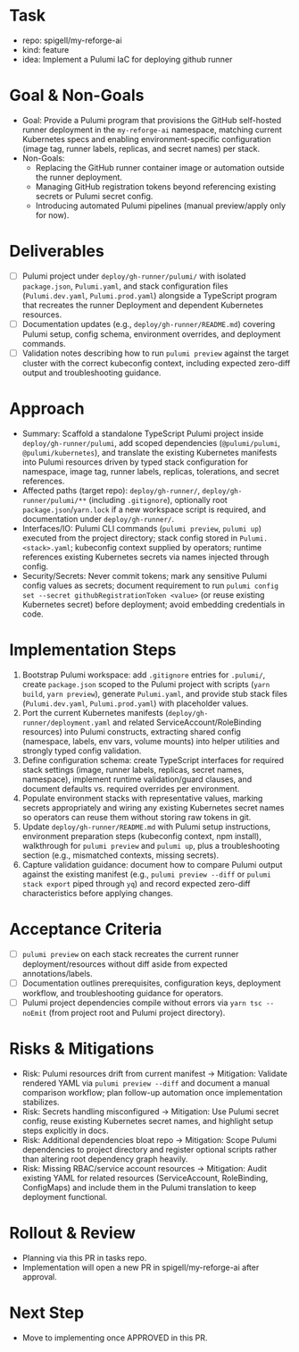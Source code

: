 # Task

- repo: spigell/my-reforge-ai
- kind: feature
- idea: Implement a Pulumi IaC for deploying github runner

# Goal & Non-Goals

- Goal: Provide a Pulumi program that provisions the GitHub self-hosted runner deployment in the `my-reforge-ai` namespace, matching current Kubernetes specs and enabling environment-specific configuration (image tag, runner labels, replicas, and secret names) per stack.
- Non-Goals:
  - Replacing the GitHub runner container image or automation outside the runner deployment.
  - Managing GitHub registration tokens beyond referencing existing secrets or Pulumi secret config.
  - Introducing automated Pulumi pipelines (manual preview/apply only for now).

# Deliverables

- [ ] Pulumi project under `deploy/gh-runner/pulumi/` with isolated `package.json`, `Pulumi.yaml`, and stack configuration files (`Pulumi.dev.yaml`, `Pulumi.prod.yaml`) alongside a TypeScript program that recreates the runner Deployment and dependent Kubernetes resources.
- [ ] Documentation updates (e.g., `deploy/gh-runner/README.md`) covering Pulumi setup, config schema, environment overrides, and deployment commands.
- [ ] Validation notes describing how to run `pulumi preview` against the target cluster with the correct kubeconfig context, including expected zero-diff output and troubleshooting guidance.

# Approach

- Summary: Scaffold a standalone TypeScript Pulumi project inside `deploy/gh-runner/pulumi`, add scoped dependencies (`@pulumi/pulumi`, `@pulumi/kubernetes`), and translate the existing Kubernetes manifests into Pulumi resources driven by typed stack configuration for namespace, image tag, runner labels, replicas, tolerations, and secret references.
- Affected paths (target repo): `deploy/gh-runner/`, `deploy/gh-runner/pulumi/**` (including `.gitignore`), optionally root `package.json`/`yarn.lock` if a new workspace script is required, and documentation under `deploy/gh-runner/`.
- Interfaces/IO: Pulumi CLI commands (`pulumi preview`, `pulumi up`) executed from the project directory; stack config stored in `Pulumi.<stack>.yaml`; kubeconfig context supplied by operators; runtime references existing Kubernetes secrets via names injected through config.
- Security/Secrets: Never commit tokens; mark any sensitive Pulumi config values as secrets; document requirement to run `pulumi config set --secret githubRegistrationToken <value>` (or reuse existing Kubernetes secret) before deployment; avoid embedding credentials in code.

# Implementation Steps

1. Bootstrap Pulumi workspace: add `.gitignore` entries for `.pulumi/`, create `package.json` scoped to the Pulumi project with scripts (`yarn build`, `yarn preview`), generate `Pulumi.yaml`, and provide stub stack files (`Pulumi.dev.yaml`, `Pulumi.prod.yaml`) with placeholder values.
2. Port the current Kubernetes manifests (`deploy/gh-runner/deployment.yaml` and related ServiceAccount/RoleBinding resources) into Pulumi constructs, extracting shared config (namespace, labels, env vars, volume mounts) into helper utilities and strongly typed config validation.
3. Define configuration schema: create TypeScript interfaces for required stack settings (image, runner labels, replicas, secret names, namespace), implement runtime validation/guard clauses, and document defaults vs. required overrides per environment.
4. Populate environment stacks with representative values, marking secrets appropriately and wiring any existing Kubernetes secret names so operators can reuse them without storing raw tokens in git.
5. Update `deploy/gh-runner/README.md` with Pulumi setup instructions, environment preparation steps (kubeconfig context, npm install), walkthrough for `pulumi preview` and `pulumi up`, plus a troubleshooting section (e.g., mismatched contexts, missing secrets).
6. Capture validation guidance: document how to compare Pulumi output against the existing manifest (e.g., `pulumi preview --diff` or `pulumi stack export` piped through `yq`) and record expected zero-diff characteristics before applying changes.

# Acceptance Criteria

- [ ] `pulumi preview` on each stack recreates the current runner deployment/resources without diff aside from expected annotations/labels.
- [ ] Documentation outlines prerequisites, configuration keys, deployment workflow, and troubleshooting guidance for operators.
- [ ] Pulumi project dependencies compile without errors via `yarn tsc --noEmit` (from project root and Pulumi project directory).

# Risks & Mitigations

- Risk: Pulumi resources drift from current manifest → Mitigation: Validate rendered YAML via `pulumi preview --diff` and document a manual comparison workflow; plan follow-up automation once implementation stabilizes.
- Risk: Secrets handling misconfigured → Mitigation: Use Pulumi secret config, reuse existing Kubernetes secret names, and highlight setup steps explicitly in docs.
- Risk: Additional dependencies bloat repo → Mitigation: Scope Pulumi dependencies to project directory and register optional scripts rather than altering root dependency graph heavily.
- Risk: Missing RBAC/service account resources → Mitigation: Audit existing YAML for related resources (ServiceAccount, RoleBinding, ConfigMaps) and include them in the Pulumi translation to keep deployment functional.

# Rollout & Review

- Planning via this PR in tasks repo.
- Implementation will open a new PR in spigell/my-reforge-ai after approval.

# Next Step

- Move to implementing once APPROVED in this PR.
